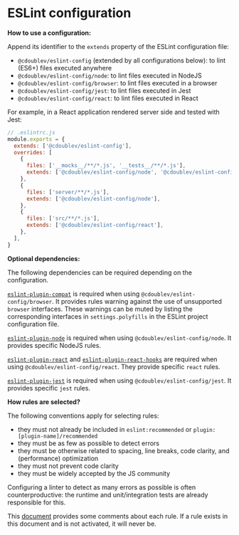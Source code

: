 
# ESLint configuration

**How to use a configuration:**

Append its identifier to the `extends` property of the ESLint configuration file:

  - `@cdoublev/eslint-config` (extended by all configurations below): to lint (ES6+) files executed anywhere
  - `@cdoublev/eslint-config/node`: to lint files executed in NodeJS
  - `@cdoublev/eslint-config/browser`: to lint files executed in a browser
  - `@cdoublev/eslint-config/jest`: to lint files executed in Jest
  - `@cdoublev/eslint-config/react`: to lint files executed in React

For example, in a React application rendered server side and tested with Jest:

```js
// .eslintrc.js
module.exports = {
  extends: ['@cdoublev/eslint-config'],
  overrides: [
    {
      files: ['__mocks__/**/*.js', '__tests__/**/*.js'],
      extends: ['@cdoublev/eslint-config/node', '@cdoublev/eslint-config/jest'],
    },
    {
      files: ['server/**/*.js'],
      extends: ['@cdoublev/eslint-config/node'],
    },
    {
      files: ['src/**/*.js'],
      extends: ['@cdoublev/eslint-config/react'],
    },
  ],
}
```

**Optional dependencies:**

The following dependencies can be required depending on the configuration.

[`eslint-plugin-compat`](https://github.com/amilajack/eslint-plugin-compat) is required when using `@cdoublev/eslint-config/browser`. It provides rules warning against the use of unsupported `browser` interfaces. These warnings can be muted by listing the corresponding interfaces in `settings.polyfills` in the ESLint project configuration file.

[`eslint-plugin-node`](https://github.com/mysticatea/eslint-plugin-node) is required when using `@cdoublev/eslint-config/node`. It provides specific NodeJS rules.

[`eslint-plugin-react`](https://github.com/yannickcr/eslint-plugin-react) and [`eslint-plugin-react-hooks`](https://reactjs.org/docs/hooks-rules.html#eslint-plugin) are required when using `@cdoublev/eslint-config/react`. They provide specific `react` rules.

[`eslint-plugin-jest`](https://github.com/jest-community/eslint-plugin-jest/) is required when using `@cdoublev/eslint-config/jest`. It provides specific `jest` rules.

**How rules are selected?**

The following conventions apply for selecting rules:

  - they must not already be included in `eslint:recommended` or `plugin:[plugin-name]/recommended`
  - they must be as few as possible to detect errors
  - they must be otherwise related to spacing, line breaks, code clarity, and (performance) optimization
  - they must not prevent code clarity
  - they must be widely accepted by the JS community

Configuring a linter to detect as many errors as possible is often counterproductive: the runtime and unit/integration tests are already responsible for this.

This [document](https://docs.google.com/spreadsheets/d/1yPd3sRYB1A81YxMk06ckDMLhZgFYyO66Z0gIVhITBgQ/) provides some comments about each rule. If a rule exists in this document and is not activated, it will never be.
